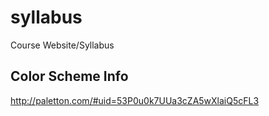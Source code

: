 syllabus
========

Course Website/Syllabus

Color Scheme Info
-----------------
http://paletton.com/#uid=53P0u0k7UUa3cZA5wXlaiQ5cFL3
